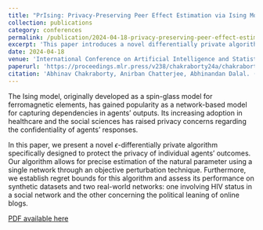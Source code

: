 ```yaml
---
title: "PrIsing: Privacy-Preserving Peer Effect Estimation via Ising Model"
collection: publications
category: conferences
permalink: /publication/2024-04-18-privacy-preserving-peer-effect-estimation
excerpt: 'This paper introduces a novel differentially private algorithm for peer effect estimation using the Ising model, with applications in healthcare and social sciences.'
date: 2024-04-18
venue: 'International Conference on Artificial Intelligence and Statistics (AISTATS)'
paperurl: 'https://proceedings.mlr.press/v238/chakraborty24a/chakraborty24a.pdf'  
citation: 'Abhinav Chakraborty, Anirban Chatterjee, Abhinandan Dalal. (2024). "PrIsing: Privacy-Preserving Peer Effect Estimation via Ising Model." <i>International Conference on Artificial Intelligence and Statistics</i>, PMLR, 2692-2700.'
---
```


The Ising model, originally developed as a spin-glass model for ferromagnetic elements, has gained popularity as a network-based model for capturing dependencies in agents’ outputs. Its increasing adoption in healthcare and the social sciences has raised privacy concerns regarding the confidentiality of agents’ responses.

In this paper, we present a novel $\epsilon$-differentially private algorithm specifically designed to protect the privacy of individual agents’ outcomes. Our algorithm allows for precise estimation of the natural parameter using a single network through an objective perturbation technique. Furthermore, we establish regret bounds for this algorithm and assess its performance on synthetic datasets and two real-world networks: one involving HIV status in a social network and the other concerning the political leaning of online blogs.

[PDF available here](https://proceedings.mlr.press/v238/chakraborty24a/chakraborty24a.pdf)  